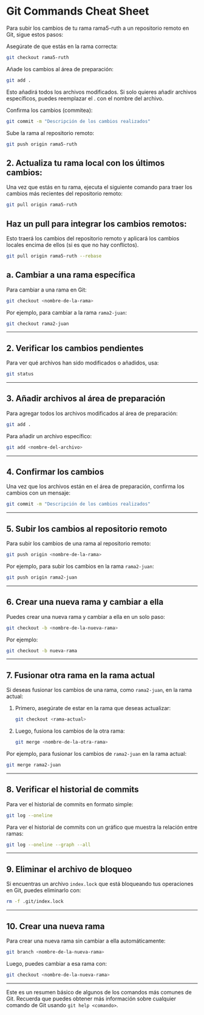 
# Git Commands Cheat Sheet


Para subir los cambios de tu rama rama5-ruth a un repositorio remoto en Git, sigue estos pasos:

Asegúrate de que estás en la rama correcta:
```bash
git checkout rama5-ruth
```
Añade los cambios al área de preparación:
```bash
git add .
```
Esto añadirá todos los archivos modificados. Si solo quieres añadir archivos específicos, puedes reemplazar el . con el nombre del archivo.


Confirma los cambios (commitea):
```bash
git commit -m "Descripción de los cambios realizados"
```
Sube la rama al repositorio remoto:
```bash
git push origin rama5-ruth
```
## 2. Actualiza tu rama local con los últimos cambios:
Una vez que estás en tu rama, ejecuta el siguiente comando para traer los cambios más recientes del repositorio remoto:
```bash
git pull origin rama5-ruth
```
## Haz un pull para integrar los cambios remotos:
Esto traerá los cambios del repositorio remoto y aplicará los cambios locales encima de ellos (si es que no hay conflictos).
```bash
git pull origin rama5-ruth --rebase
```
## a. Cambiar a una rama específica

Para cambiar a una rama en Git:

```bash
git checkout <nombre-de-la-rama>
```

Por ejemplo, para cambiar a la rama `rama2-juan`:

```bash
git checkout rama2-juan
```

---

## 2. Verificar los cambios pendientes

Para ver qué archivos han sido modificados o añadidos, usa:

```bash
git status
```

---

## 3. Añadir archivos al área de preparación

Para agregar todos los archivos modificados al área de preparación:

```bash
git add .
```

Para añadir un archivo específico:

```bash
git add <nombre-del-archivo>
```

---

## 4. Confirmar los cambios

Una vez que los archivos están en el área de preparación, confirma los cambios con un mensaje:

```bash
git commit -m "Descripción de los cambios realizados"
```

---

## 5. Subir los cambios al repositorio remoto

Para subir los cambios de una rama al repositorio remoto:

```bash
git push origin <nombre-de-la-rama>
```

Por ejemplo, para subir los cambios en la rama `rama2-juan`:

```bash
git push origin rama2-juan
```

---

## 6. Crear una nueva rama y cambiar a ella

Puedes crear una nueva rama y cambiar a ella en un solo paso:

```bash
git checkout -b <nombre-de-la-nueva-rama>
```

Por ejemplo:

```bash
git checkout -b nueva-rama
```

---

## 7. Fusionar otra rama en la rama actual

Si deseas fusionar los cambios de una rama, como `rama2-juan`, en la rama actual:

1. Primero, asegúrate de estar en la rama que deseas actualizar:

    ```bash
    git checkout <rama-actual>
    ```

2. Luego, fusiona los cambios de la otra rama:

    ```bash
    git merge <nombre-de-la-otra-rama>
    ```

Por ejemplo, para fusionar los cambios de `rama2-juan` en la rama actual:

```bash
git merge rama2-juan
```

---

## 8. Verificar el historial de commits

Para ver el historial de commits en formato simple:

```bash
git log --oneline
```

Para ver el historial de commits con un gráfico que muestra la relación entre ramas:

```bash
git log --oneline --graph --all
```

---

## 9. Eliminar el archivo de bloqueo

Si encuentras un archivo `index.lock` que está bloqueando tus operaciones en Git, puedes eliminarlo con:

```bash
rm -f .git/index.lock
```

---

## 10. Crear una nueva rama

Para crear una nueva rama sin cambiar a ella automáticamente:

```bash
git branch <nombre-de-la-nueva-rama>
```

Luego, puedes cambiar a esa rama con:

```bash
git checkout <nombre-de-la-nueva-rama>
```

---

Este es un resumen básico de algunos de los comandos más comunes de Git. Recuerda que puedes obtener más información sobre cualquier comando de Git usando `git help <comando>`.
